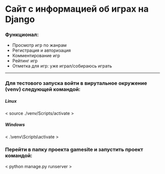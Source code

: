 # Сайт с информацией об играх на Django #

### Функционал: ###
* Просмотр игр по жанрам
* Регистрация и авторизация
* Комментирование игр
* Рейтинг игр
* Отметка для игр: уже играл/собираюсь играть

---

### Для тестового запуска войти в вирутальное окружение (venv) следующей командой: ###

##### Linux #####
< source ./venv/Scripts/activate >

##### Windows #####
< .\venv\Scripts\activate >

### Перейти в папку проекта **gamesite** и запустить проект командой: ###
< python manage.py runserver >